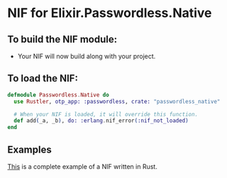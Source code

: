 # NIF for Elixir.Passwordless.Native

## To build the NIF module:

- Your NIF will now build along with your project.

## To load the NIF:

```elixir
defmodule Passwordless.Native do
  use Rustler, otp_app: :passwordless, crate: "passwordless_native"

  # When your NIF is loaded, it will override this function.
  def add(_a, _b), do: :erlang.nif_error(:nif_not_loaded)
end
```

## Examples

[This](https://github.com/rusterlium/NifIo) is a complete example of a NIF written in Rust.
